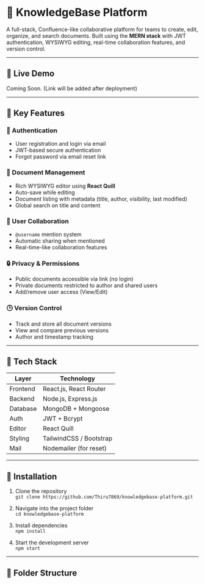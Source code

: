 # 📘 KnowledgeBase Platform

A full-stack, Confluence-like collaborative platform for teams to create, edit, organize, and search documents. Built using the **MERN stack** with JWT authentication, WYSIWYG editing, real-time collaboration features, and version control.

---

## 🚀 Live Demo

Coming Soon. (Link will be added after deployment)

---

## 📌 Key Features

### 🔐 Authentication
- User registration and login via email
- JWT-based secure authentication
- Forgot password via email reset link

### 📝 Document Management
- Rich WYSIWYG editor using **React Quill**
- Auto-save while editing
- Document listing with metadata (title, author, visibility, last modified)
- Global search on title and content

### 👥 User Collaboration
- `@username` mention system
- Automatic sharing when mentioned
- Real-time-like collaboration features

### 🔒 Privacy & Permissions
- Public documents accessible via link (no login)
- Private documents restricted to author and shared users
- Add/remove user access (View/Edit)

### 🕒 Version Control
- Track and store all document versions
- View and compare previous versions
- Author and timestamp tracking

---

## 🧱 Tech Stack

| Layer        | Technology               |
|--------------|---------------------------|
| Frontend     | React.js, React Router    |
| Backend      | Node.js, Express.js       |
| Database     | MongoDB + Mongoose        |
| Auth         | JWT + Bcrypt              |
| Editor       | React Quill               |
| Styling      | TailwindCSS / Bootstrap   |
| Mail         | Nodemailer (for reset)    |

---

## 🔧 Installation

1. Clone the repository  
   `git clone https://github.com/Thiru7869/knowledgebase-platform.git`

2. Navigate into the project folder  
   `cd knowledgebase-platform`

3. Install dependencies  
   `npm install`

4. Start the development server  
   `npm start`

---

## 📂 Folder Structure

